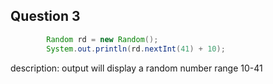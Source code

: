 ## Question 3

```java
        Random rd = new Random();
        System.out.println(rd.nextInt(41) + 10);
```

description: output will display a random number range 10-41
